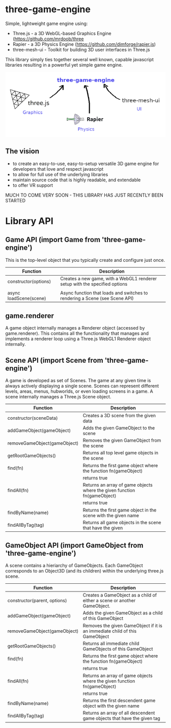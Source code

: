 
# three-game-engine
Simple, lightweight game engine using:
 - Three.js - a 3D WebGL-based Graphics Engine (https://github.com/mrdoob/three
 - Rapier - a 3D Physics Engine (https://github.com/dimforge/rapier.js)
 - three-mesh-ui - Toolkit for building 3D user interfaces in Three.js

This library simply ties together several well known, capable javascript libraries resulting in a powerful yet simple game engine.

![Screenshot](three-game-engine.png)

## The vision
 - to create an easy-to-use, easy-to-setup versatile 3D game engine for developers that love and respect javascript
 - to allow for full use of the underlying libraries
 - maintain source code that is highly readable, and extendable
 - to offer VR support

MUCH TO COME VERY SOON - THIS LIBRARY HAS JUST RECENTLY BEEN STARTED


# Library API

## Game API (import Game from 'three-game-engine')
This is the top-level object that you typically create and configure just once.

| Function                                     | Description                                                                      |
| -------------------------------------------- | -------------------------------------------------------------------------------- |
| constructor(options)                         | Creates a new game, with a WebGL1 renderer setup with the specified options      |
|                                              |                                                                                  |
| async loadScene(scene)                       | Async function that loads and switches to rendering a Scene (see Scene API)      |

## game.renderer
A game object internally manages a Renderer object (accessed by game.renderer).
This contains all the functionality that manages and implements a renderer loop using a Three.js WebGL1 Renderer object internally.

## Scene API  (import Scene from 'three-game-engine')
A game is developed as set of Scenes. The game at any given time is always actively displaying a single scene.
Scenes can represent different levels, areas, menus, hubworlds, or even loading screens in a game.
A scene internally manages a Three.js Scene object.

| Function                                     | Description                                                                      |
| -------------------------------------------- | -------------------------------------------------------------------------------- |
| constructor(sceneData)                       | Creates a 3D scene from the given data                                           |
| addGameObject(gameObject)                    | Adds the given GameObject to the scene                                           |
| removeGameObject(gameObject)                 | Removes the given GameObject from the scene                                      |
| getRootGameObjects()                         | Returns all top level game objects in the scene                                  |
| find(fn)                                     | Returns the first game object where the function fn(gameObject)                  |
|                                              | returns true                                                                     |
| findAll(fn)                                  | Returns an array of game objects where the given function fn(gameObject)         |
|                                              | returns true                                                                     |
| findByName(name)                             | Returns the first game object in the scene with the given name                   |
| findAllByTag(tag)                            | Returns all game objects in the scene that have the given                        |

## GameObject API  (import GameObject from 'three-game-engine')
A scene contains a hieriarchy of GameObjects.
Each GameObject corresponds to an Object3D (and its children) within the underlying three.js scene.

| Function                                     | Description                                                                      |
| -------------------------------------------- | -------------------------------------------------------------------------------- |
| constructor(parent, options)                 | Creates a GameObject as a child of either a scene or another GameObject.         |
| addGameObject(gameObject)                    | Adds the given GameObject as a child of this GameObject                          |
| removeGameObject(gameObject)                 | Removes the given GameObject if it is an immediate child of this GameObject      |
| getRootGameObjects()                         | Returns all immediate child GameObjects of this GameObject                       |
| find(fn)                                     | Returns the first game object where the function fn(gameObject)                  |
|                                              | returns true                                                                     |
| findAll(fn)                                  | Returns an array of game objects where the given function fn(gameObject)         |
|                                              | returns true                                                                     |
| findByName(name)                             | Returns the first descendent game object with the given name                     |
| findAllByTag(tag)                            | Returns an array of all descendent game objects that have the given tag          |